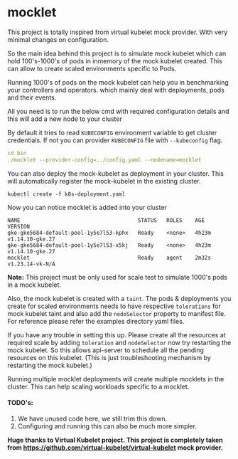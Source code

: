 # mocklet

This project is totally inspired from virtual kubelet mock provider. With very minimal changes on configuration.

So the main idea behind this project is to simulate mock kubelet which can hold 100's-1000's of pods in inmemory of the mock kubelet created. This can allow to create scaled environments specific to Pods.

Running 1000's of pods on the mock kubelet can help you in benchmarking your controllers and operators. which mainly deal with deployments, pods and their events.

All you need is to run the below cmd with required configuration details and this will add a new node to your cluster

By default it tries to read `KUBECONFIG` environment variable to get cluster credentials. If not you can provider `KUBECONFIG` file with `--kubeconfig` flag.

```yaml
cd bin
./mocklet --provider-config=../config.yaml --nodename=mocklet
```

You can also deploy the mock-kubelet as deployment in your cluster. This will automatically register the mock-kubelet in the existing cluster.

```cassandraql
kubectl create -f k8s-deployment.yaml
```

Now you can notice mocklet is added into your cluster

```
NAME                                     STATUS   ROLES    AGE     VERSION
gke-gke5684-default-pool-1y5e7l53-kphx   Ready    <none>   4h23m   v1.14.10-gke.27
gke-gke5684-default-pool-1y5e7l53-x5kj   Ready    <none>   4h23m   v1.14.10-gke.27
mocklet                                  Ready    agent    2m32s   v1.23.14-vk-N/A
```

**Note:** This project must be only used for scale test to simulate 1000's pods in a mock kubelet.

Also, the mock kubelet is created with a `taint`. The pods & deployments you create for scaled environments needs to have respective `tolerations` for mock kubelet taint and also add the `nodeSelector` property to manifest file. For reference please refer the examples directory yaml files.

If you have any trouble in setting this up. Please create all the resources at required scale by adding `toleration` and `nodeSelector` now try restarting the mock kubelet. So this allows api-server to schedule all the pending resources on this kubelet. (This is just troubleshooting mechanism by restarting the mock kubelet.)

Running multiple mocklet deployments will create multiple mocklets in the cluster. This can help scaling workloads specific to a mocklet.

#### TODO's:

1.  We have unused code here, we still trim this down.
2.  Configuring and running this can also be much more simpler.

**Huge thanks to Virtual Kubelet project. This project is completely taken from https://github.com/virtual-kubelet/virtual-kubelet mock provider.**

